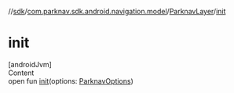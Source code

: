 //[sdk](../../../index.md)/[com.parknav.sdk.android.navigation.model](../index.md)/[ParknavLayer](index.md)/[init](init.md)



# init  
[androidJvm]  
Content  
open fun [init](init.md)(options: [ParknavOptions](../../com.parknav.sdk.android.navigation.util/-parknav-options/index.md))  



